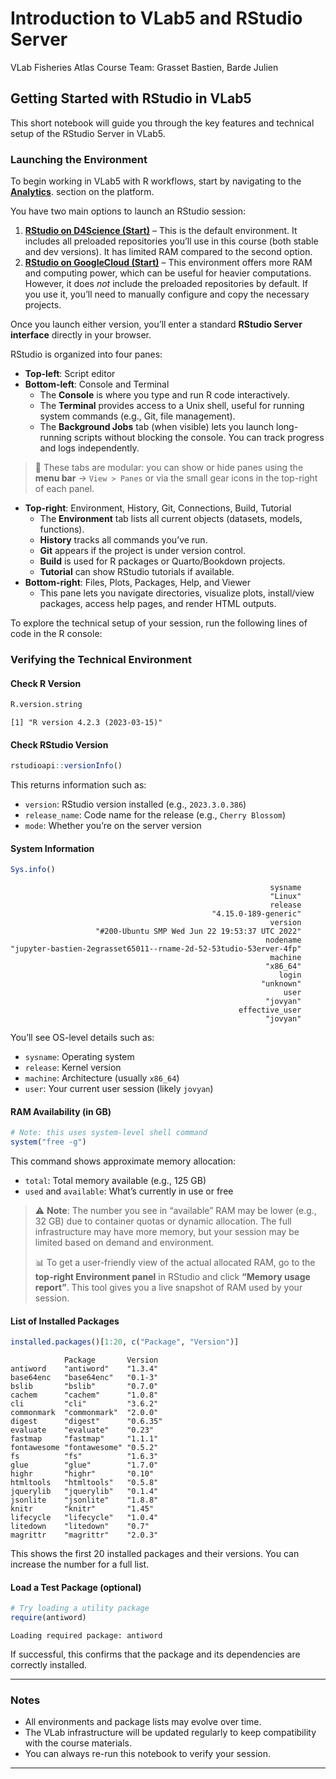 Introduction to VLab5 and RStudio Server
================
VLab Fisheries Atlas Course Team: Grasset Bastien, Barde Julien

## Getting Started with RStudio in VLab5

This short notebook will guide you through the key features and
technical setup of the RStudio Server in VLab5.

### Launching the Environment

To begin working in VLab5 with R workflows, start by navigating to the
[**Analytics**](https://blue-cloud.d4science.org/group/globalfisheriesatlas/analytics).
section on the platform.

You have two main options to launch an RStudio session:

1.  [**RStudio on D4Science
    (Start)**](https://blue-cloud.d4science.org/group/globalfisheriesatlas/rstudio-4-start)
    – This is the default environment. It includes all preloaded
    repositories you’ll use in this course (both stable and dev
    versions). It has limited RAM compared to the second option.
2.  [**RStudio on GoogleCloud
    (Start)**](https://blue-cloud.d4science.org/group/globalfisheriesatlas/start-rstudio-at-googlecloud)
    – This environment offers more RAM and computing power, which can be
    useful for heavier computations. However, it does *not* include the
    preloaded repositories by default. If you use it, you’ll need to
    manually configure and copy the necessary projects.

Once you launch either version, you’ll enter a standard **RStudio Server
interface** directly in your browser.

RStudio is organized into four panes:

- **Top-left**: Script editor
- **Bottom-left**: Console and Terminal
  - The **Console** is where you type and run R code interactively.
  - The **Terminal** provides access to a Unix shell, useful for running
    system commands (e.g., Git, file management).
  - The **Background Jobs** tab (when visible) lets you launch
    long-running scripts without blocking the console. You can track
    progress and logs independently.

> 🧩 These tabs are modular: you can show or hide panes using the **menu
> bar** → `View > Panes` or via the small gear icons in the top-right of
> each panel.

- **Top-right**: Environment, History, Git, Connections, Build, Tutorial
  - The **Environment** tab lists all current objects (datasets, models,
    functions).
  - **History** tracks all commands you’ve run.
  - **Git** appears if the project is under version control.
  - **Build** is used for R packages or Quarto/Bookdown projects.
  - **Tutorial** can show RStudio tutorials if available.
- **Bottom-right**: Files, Plots, Packages, Help, and Viewer
  - This pane lets you navigate directories, visualize plots,
    install/view packages, access help pages, and render HTML outputs.

To explore the technical setup of your session, run the following lines
of code in the R console:

### Verifying the Technical Environment

#### Check R Version

``` r
R.version.string
```

    [1] "R version 4.2.3 (2023-03-15)"

#### Check RStudio Version

``` r
rstudioapi::versionInfo()
```

This returns information such as:

- `version`: RStudio version installed (e.g., `2023.3.0.386`)
- `release_name`: Code name for the release (e.g., `Cherry Blossom`)
- `mode`: Whether you’re on the server version

#### System Information

``` r
Sys.info()
```

                                                              sysname 
                                                              "Linux" 
                                                              release 
                                                 "4.15.0-189-generic" 
                                                              version 
                       "#200-Ubuntu SMP Wed Jun 22 19:53:37 UTC 2022" 
                                                             nodename 
    "jupyter-bastien-2egrasset65011--rname-2d-52-53tudio-53erver-4fp" 
                                                              machine 
                                                             "x86_64" 
                                                                login 
                                                            "unknown" 
                                                                 user 
                                                             "jovyan" 
                                                       effective_user 
                                                             "jovyan" 

You’ll see OS-level details such as:

- `sysname`: Operating system
- `release`: Kernel version
- `machine`: Architecture (usually `x86_64`)
- `user`: Your current user session (likely `jovyan`)

#### RAM Availability (in GB)

``` r
# Note: this uses system-level shell command
system("free -g")
```

This command shows approximate memory allocation:

- `total`: Total memory available (e.g., 125 GB)
- `used` and `available`: What’s currently in use or free

> ⚠️ **Note**: The number you see in “available” RAM may be lower (e.g.,
> 32 GB) due to container quotas or dynamic allocation. The full
> infrastructure may have more memory, but your session may be limited
> based on demand and environment.
>
> 📊 To get a user-friendly view of the actual allocated RAM, go to the
> **top-right Environment panel** in RStudio and click **“Memory usage
> report”**. This tool gives you a live snapshot of RAM used by your
> session.

#### List of Installed Packages

``` r
installed.packages()[1:20, c("Package", "Version")]
```

                Package       Version 
    antiword    "antiword"    "1.3.4" 
    base64enc   "base64enc"   "0.1-3" 
    bslib       "bslib"       "0.7.0" 
    cachem      "cachem"      "1.0.8" 
    cli         "cli"         "3.6.2" 
    commonmark  "commonmark"  "2.0.0" 
    digest      "digest"      "0.6.35"
    evaluate    "evaluate"    "0.23"  
    fastmap     "fastmap"     "1.1.1" 
    fontawesome "fontawesome" "0.5.2" 
    fs          "fs"          "1.6.3" 
    glue        "glue"        "1.7.0" 
    highr       "highr"       "0.10"  
    htmltools   "htmltools"   "0.5.8" 
    jquerylib   "jquerylib"   "0.1.4" 
    jsonlite    "jsonlite"    "1.8.8" 
    knitr       "knitr"       "1.45"  
    lifecycle   "lifecycle"   "1.0.4" 
    litedown    "litedown"    "0.7"   
    magrittr    "magrittr"    "2.0.3" 

This shows the first 20 installed packages and their versions. You can
increase the number for a full list.

#### Load a Test Package (optional)

``` r
# Try loading a utility package
require(antiword)
```

    Loading required package: antiword

If successful, this confirms that the package and its dependencies are
correctly installed.

------------------------------------------------------------------------

### Notes

- All environments and package lists may evolve over time.
- The VLab infrastructure will be updated regularly to keep
  compatibility with the course materials.
- You can always re-run this notebook to verify your session.

------------------------------------------------------------------------
